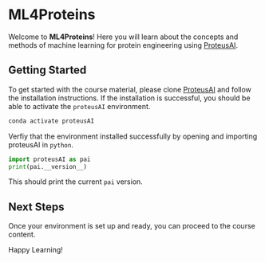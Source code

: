 # ML4Proteins
Welcome to **ML4Proteins**! Here you will learn about the concepts and methods of machine learning for protein engineering using [ProteusAI](https://github.com/jonfunk21/ProteusAI).

## Getting Started
To get started with the course material, please clone [ProteusAI](https://github.com/jonfunk21/ProteusAI) and follow the installation instructions.
If the installation is successful, you should be able to activate the `proteusAI` environment.

```bash
conda activate proteusAI
```
Verfiy that the environment installed successfully by opening and importing proteusAI in `python`.

```python
import proteusAI as pai
print(pai.__version__)
```
This should print the current `pai` version.

## Next Steps
Once your environment is set up and ready, you can proceed to the course content.

Happy Learning!